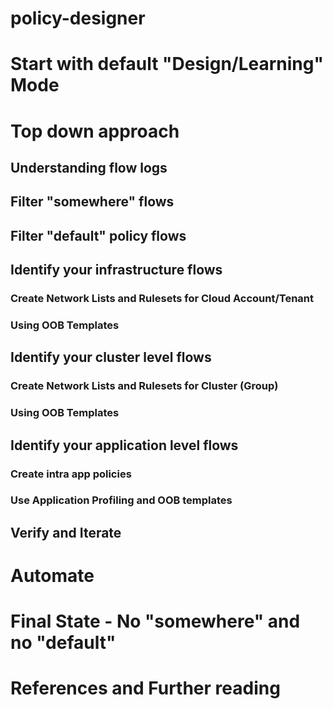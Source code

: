 # policy-designer

# Start with default "Design/Learning" Mode

# Top down approach

## Understanding flow logs

## Filter "somewhere" flows

## Filter "default" policy flows

## Identify your infrastructure flows

### Create Network Lists and Rulesets for Cloud Account/Tenant

### Using OOB Templates

## Identify your cluster level flows

### Create Network Lists and Rulesets for Cluster (Group) 

### Using OOB Templates

## Identify your application level flows

### Create intra app policies

### Use Application Profiling and OOB templates

## Verify and Iterate

# Automate

# Final State - No "somewhere" and no "default"

# References and Further reading 
